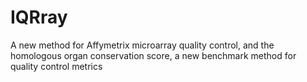 # IQRray
A new method for Affymetrix microarray quality control, and the homologous organ conservation score, a new benchmark method for quality control metrics
